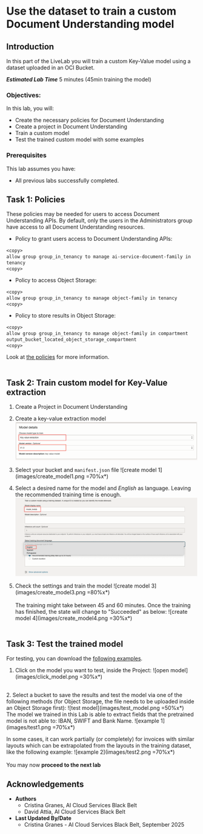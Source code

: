 # Use the dataset to train a custom Document Understanding model

## Introduction

In this part of the LiveLab you will train a custom Key-Value model using a dataset uploaded in an OCI Bucket.

***Estimated Lab Time*** 5 minutes (45min training the model)


### Objectives:

In this lab, you will:
* Create the necessary policies for Document Understanding
* Create a project in Document Understanding
* Train a custom model
* Test the trained custom model with some examples

### Prerequisites

This lab assumes you have:
* All previous labs successfully completed.

## Task 1: Policies
These policies may be needed for users to access Document Understanding APIs. By default, only the users in the Administrators group have access to all Document Understanding resources.
- Policy to grant users access to Document Understanding APIs:

``` 
<copy> 
allow group group_in_tenancy to manage ai-service-document-family in tenancy 
<copy>
```

- Policy to access Object Storage:
``` 
<copy> 
allow group group_in_tenancy to manage object-family in tenancy
<copy>
```

- Policy to store results in Object Storage:
``` 
<copy> 
allow group group_in_tenancy to manage object-family in compartment output_bucket_located_object_storage_compartment
<copy>
```

Look at [the policies](https://docs.oracle.com/en-us/iaas/Content/document-understanding/using/about_document-understanding_policies.htm) for more information.
<br><br>

## Task 2: Train custom model for Key-Value extraction

1. Create a Project in Document Understanding

2. Create a key-value extraction model
![create model 0](images/create_model0.png)
3. Select your bucket and ```manifest.json``` file
![create model 1](images/create_model1.png =70%x*)
4. Select a desired name for the model and _English_ as language. Leaving the recommended training time is enough.
![create model 2](images/create_model2.png)
5. Check the settings and train the model
![create model 3](images/create_model3.png =80%x*)
<br><br>
The training might take between 45 and 60 minutes. Once the training has finished, the state will change to "Succeeded" as below:
![create model 4](images/create_model4.png =30%x*)
<br><br>

## Task 3: Test the trained model
For testing, you can download the [following examples](test_dataset/test_dataset.zip).

1. Click on the model you want to test, inside the Project:
![open model](images/click_model.png =30%x*)
<br>
2. Select a bucket to save the results and test the model via one of the following methods (for Object Storage, the file needs to be uploaded inside an Object Storage first):
![test model](images/test_model.png =50%x*)

<br>
The model we trained in this Lab is able to extract fields that the pretrained model is not able to: IBAN, SWIFT and Bank Name.
![example 1](images/test1.png =70%x*)

In some cases, it can work partially (or completely) for invoices with similar layouts which can be extrapolated from the layouts in the training dataset, like the following example:
![example 2](images/test2.png =70%x*)
</br>
</br>
You may now **proceed to the next lab**


## Acknowledgements
* **Authors** 
    - Cristina Granes, AI Cloud Services Black Belt
    - David Attia, AI Cloud Services Black Belt
* **Last Updated By/Date** 
    - Cristina Granes - AI Cloud Services Black Belt, September 2025
